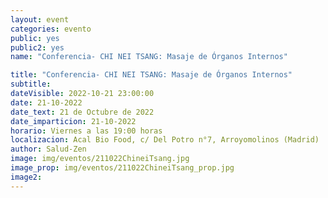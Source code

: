 ```yaml
---
layout: event
categories: evento
public: yes
public2: yes
name: "Conferencia- CHI NEI TSANG: Masaje de Órganos Internos"

title: "Conferencia- CHI NEI TSANG: Masaje de Órganos Internos"
subtitle:
dateVisible: 2022-10-21 23:00:00
date: 21-10-2022
date_text: 21 de Octubre de 2022
date_imparticion: 21-10-2022
horario: Viernes a las 19:00 horas
localizacion: Acal Bio Food, c/ Del Potro n°7, Arroyomolinos (Madrid)
author: Salud-Zen
image: img/eventos/211022ChineiTsang.jpg
image_prop: img/eventos/211022ChineiTsang_prop.jpg
image2:
---
```

